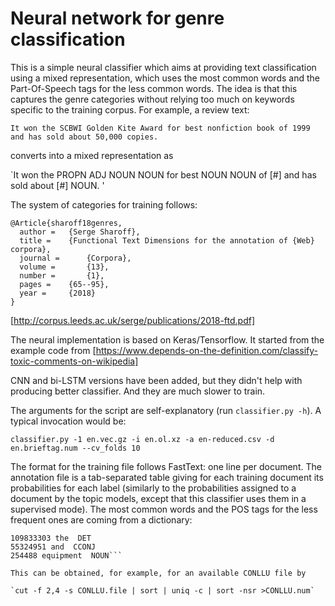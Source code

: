 # Neural network for genre classification

This is a simple neural classifier which aims at providing text classification using a mixed representation, which uses the most common words and the Part-Of-Speech tags for the less common words.  The idea is that this captures the genre categories without relying too much on keywords specific to the training corpus.  For example, a review text:

`It won the SCBWI Golden Kite Award for best nonfiction book of 1999 and has sold about 50,000 copies.`

converts into a mixed representation as

`It won the PROPN ADJ NOUN NOUN for best NOUN NOUN of [\#] and has sold about [\#] NOUN. '

The system of categories for training follows:
```
@Article{sharoff18genres,
  author = 	 {Serge Sharoff},
  title = 	 {Functional Text Dimensions for the annotation of {Web} corpora},
  journal = 	 {Corpora},
  volume =       {13},
  number =       {1},
  pages = 	 {65--95},
  year = 	 {2018}
}
```
[http://corpus.leeds.ac.uk/serge/publications/2018-ftd.pdf]


The neural implementation is based on Keras/Tensorflow.  It started from the example code from [https://www.depends-on-the-definition.com/classify-toxic-comments-on-wikipedia]

CNN and bi-LSTM versions have been added, but they didn't help with producing better classifier.  And they are much slower to train.


The arguments for the script are self-explanatory (run `classifier.py -h`).  A typical invocation would be:

`classifier.py -1 en.vec.gz -i en.ol.xz -a en-reduced.csv -d en.brieftag.num --cv_folds 10`

The format for the training file follows FastText: one line per document.  The annotation file is a tab-separated table giving for each training document its probabilities for each label (similarly to the probabilities assigned to a document by the topic models, except that this classifier uses them in a supervised mode).  The most common words and the POS tags for the less frequent ones are coming from a dictionary:

```num word pos
109833303 the  DET
55324951 and  CCONJ
254488 equipment  NOUN```

This can be obtained, for example, for an available CONLLU file by

`cut -f 2,4 -s CONLLU.file | sort | uniq -c | sort -nsr >CONLLU.num`


